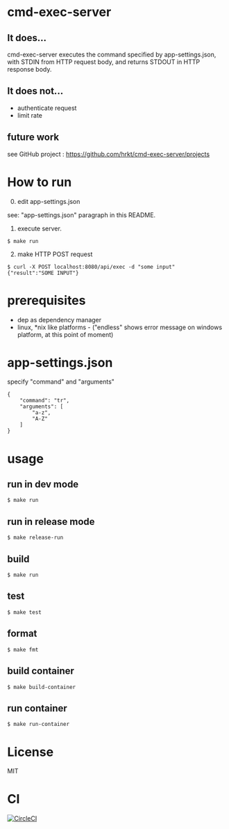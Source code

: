 # cmd-exec-server

## It does...

cmd-exec-server executes the command specified by app-settings.json, with STDIN from HTTP request body, and returns STDOUT in HTTP response body.

## It does not...

- authenticate request
- limit rate

## future work

see GitHub project : https://github.com/hrkt/cmd-exec-server/projects

# How to run

0. edit app-settings.json

see: "app-settings.json" paragraph in this README. 

1. execute server.

```
$ make run
```

2. make HTTP POST request

```
$ curl -X POST localhost:8080/api/exec -d "some input"
{"result":"SOME INPUT"}
```


# prerequisites

- dep as dependency manager
- linux, *nix like platforms - ("endless" shows error message  on windows platform, at this point of moment)

# app-settings.json

specify "command" and "arguments"

```
{
    "command": "tr",
    "arguments": [
        "a-z",
        "A-Z"
    ]
}
```


# usage

## run in dev mode

```
$ make run
```

## run in release mode

```
$ make release-run
```

## build

```
$ make run
```

## test

```
$ make test
```

## format

```
$ make fmt
```

## build container

```
$ make build-container
```

## run container

```
$ make run-container
```

# License
MIT

# CI

[![CircleCI](https://circleci.com/gh/hrkt/cmd-exec-server.svg?style=svg)](https://circleci.com/gh/hrkt/cmd-exec-server)